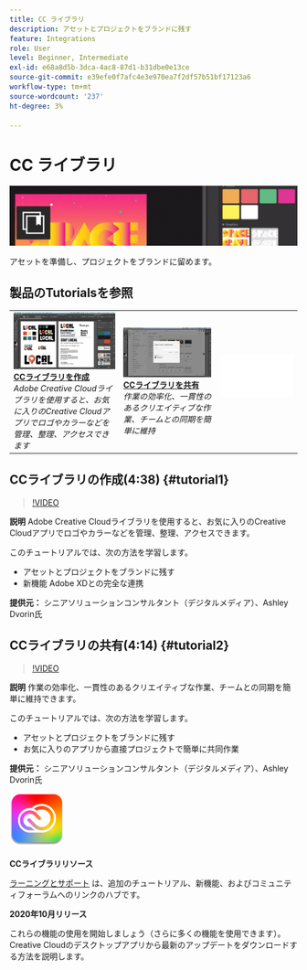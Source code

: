 ```yaml
---
title: CC ライブラリ
description: アセットとプロジェクトをブランドに残す
feature: Integrations
role: User
level: Beginner, Intermediate
exl-id: e68a8d5b-3dca-4ac8-87d1-b31dbe0e13ce
source-git-commit: e39efe0f7afc4e3e970ea7f2df57b51bf17123a6
workflow-type: tm+mt
source-wordcount: '237'
ht-degree: 3%

---
```


# CC ライブラリ

![チュートリアルのヒーロー画像](../assets/CCLibs.jpg)

アセットを準備し、プロジェクトをブランドに留めます。

## 製品のTutorialsを参照

<table style="table-layout:fixed">
<tr>
 <td>
   <a href="cclibraries.md#tutorial1">
      <img alt="CCライブラリを作成" src="../assets/libraries_create_dvorin_thumbnail.jpg" />
   </a>
    <div>
   <a href="cclibraries.md#tutorial1"><strong>CCライブラリを作成</strong></a>
    </div>
    <em>Adobe Creative Cloudライブラリを使用すると、お気に入りのCreative Cloudアプリでロゴやカラーなどを管理、整理、アクセスできます</em>
    <br>
  </td>
   <td>
   <a href="cclibraries.md#tutorial2">
      <img alt="CCライブラリを共有" src="../assets/libraries_share_dvorin_thumbnail.jpg" />
   </a>
    <div>
   <a href="cclibraries.md#tutorial2"><strong>CCライブラリを共有</strong></a>
    </div>
    <em>作業の効率化、一貫性のあるクリエイティブな作業、チームとの同期を簡単に維持</em>
    <br>
  </td>
  <td>
    <img alt="スペーサー" src="../assets/Whitespacer.png" />
    <div>
    <br>
  </td>
</tr>
</table>

## CCライブラリの作成(4:38) {#tutorial1}

>[!VIDEO](https://video.tv.adobe.com/v/326802?hidetitle=true)

**説明**
Adobe Creative Cloudライブラリを使用すると、お気に入りのCreative Cloudアプリでロゴやカラーなどを管理、整理、アクセスできます。

このチュートリアルでは、次の方法を学習します。
* アセットとプロジェクトをブランドに残す
* 新機能 Adobe XDとの完全な連携

**提供元：**
シニアソリューションコンサルタント（デジタルメディア）、Ashley Dvorin氏

## CCライブラリの共有(4:14) {#tutorial2}

>[!VIDEO](https://video.tv.adobe.com/v/326803?hidetitle=true)

**説明**
作業の効率化、一貫性のあるクリエイティブな作業、チームとの同期を簡単に維持できます。

このチュートリアルでは、次の方法を学習します。
* アセットとプロジェクトをブランドに残す
* お気に入りのアプリから直接プロジェクトで簡単に共同作業

**提供元：**
シニアソリューションコンサルタント（デジタルメディア）、Ashley Dvorin氏

![CCライブラリロゴ](../assets/cc_appicon_96.png)

**CCライブラリリソース**

[ラーニングとサポート](https://helpx.adobe.com/creative-cloud/help/libraries.html) は、追加のチュートリアル、新機能、およびコミュニティフォーラムへのリンクのハブです。

**2020年10月リリース**

これらの機能の使用を開始しましょう（さらに多くの機能を使用できます）。 Creative Cloudのデスクトップアプリから最新のアップデートをダウンロードする方法を説明します。
